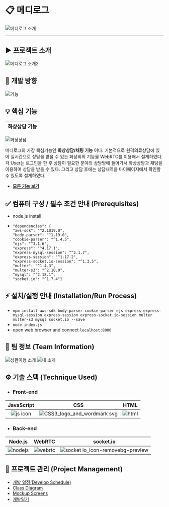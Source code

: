# 📋 메디로그
![메디로그 소개](https://user-images.githubusercontent.com/18081105/137470716-273ad6a5-bb46-4c86-84a0-f6114e129834.png)

---
## ▶ 프로젝트 소개
![메디로그 소개2](https://user-images.githubusercontent.com/18081105/137470874-4235e53d-1d2a-470d-8112-53f0a1c83f0a.png)

## 🔀 개발 방향
![기능](https://user-images.githubusercontent.com/18081105/137470972-a7d8fff1-c6dc-4b7c-a462-6ced70f5e963.png)


## 💡 핵심 기능
화상상담 기능|
:---: |
![화상상담](https://user-images.githubusercontent.com/18081105/140267090-0663470a-4e8f-4cb9-a9ef-9e4efd21bbdc.png)

메디로그의 가장 핵심기능인 **화상상담/채팅 기능** 이다. 기본적으로 원격의료상담에 있어 실시간으로 상담을 받을 수 있는 화상회의 기능을 WebRTC를 이용해서 설계하였다. 각 User는 로그인을 한 후 상담이 필요한 분야의 상담방에 들어가서 화상상담과 채팅을 이용하여 상담을 받을 수 있다. 그리고 상담 후에는 상담내역을 마이페이지에서 확인할 수 있도록 설계하였다.

 - **[모든 기능 보기](https://github.com/vesselofgod/WebRTC_HIPAA_Compliance/wiki/Project-Design)**

 
## ✅ 컴퓨터 구성 / 필수 조건 안내 (Prerequisites)
 - node.js install
 -  ``` 
    "dependencies": {
    "aws-sdk": "^2.1019.0",
    "body-parser": "^1.19.0",
    "cookie-parser": "^1.4.5",
    "ejs": "^3.1.6",
    "express": "^4.17.1",
    "express-mysql-session": "^2.1.7",
    "express-session": "^1.17.2",
    "express-socket.io-session": "^1.3.5",
    "multer": "^1.4.3",
    "multer-s3": "^2.10.0",
    "mysql": "^2.18.1",
    "socket.io": "^1.7.4"}
## ⚡️ 설치/실행 안내 (Installation/Run Process)
- ```npm install aws-sdk body-parser cookie-parser ejs express express-mysql-session express-session express-socket.io-session multer multer-s3 mysql socket.io --save```
- ```node index.js```
- open web browser and connect ```localhost:8000```


## 🙏 팀 정보 (Team Information)
![성환이형 소개](https://user-images.githubusercontent.com/18081105/137470010-135af834-d417-43b6-b6e5-32faf57c8ece.png)
![내 소개](https://user-images.githubusercontent.com/18081105/137469654-203e971a-d4e4-430a-bbee-a0cd67a54246.png)


## ⚙ 기술 스택 (Technique Used)

- ### Front-end
JavaScript | CSS | HTML
:---: | :---: | :---: 
![js icon](https://user-images.githubusercontent.com/18081105/97551731-b0a2e400-1a16-11eb-9b4b-667c67881868.png) | ![CSS3_logo_and_wordmark svg](https://user-images.githubusercontent.com/18081105/135971466-a34a5648-114a-4aa0-8a94-b89e1a71a9c4.png) | ![html](https://user-images.githubusercontent.com/18081105/135970958-5ede8575-7861-4fc2-9db9-8dcc3c0b3872.png)



- ### Back-end
Node.js | WebRTC |socket.io
:---: | :---: | :---: 
![nodejs](https://user-images.githubusercontent.com/18081105/135970378-9d7cf78a-4fa6-41a3-87a9-1c675bb092c1.jpg) | ![webrtc](https://user-images.githubusercontent.com/18081105/135970746-c419bfd5-5fce-4d97-9194-c5ed8440fbf5.png) | ![socket io_icon-removebg-preview](https://user-images.githubusercontent.com/18081105/140266703-6500647c-e218-4177-af8d-4cd336c1eb29.png)
 
## 🔧 프로젝트 관리 (Project Management)
 - [개발 일정(Develop Schedule)](https://trello.com/b/JlaOjArx/live-telemidicine-service)
 - [Class Diagram](https://github.com/vesselofgod/WebRTC_HIPAA_Compliance/wiki/Class-Diagram)
 - [Mockup Screens](https://github.com/vesselofgod/WebRTC_HIPAA_Compliance/wiki/Mockup-Screens)
 - [개발일기](https://oflofty.tistory.com/category/%5BNode.js%5DMedilogue%20%EA%B0%9C%EB%B0%9C%EC%9D%BC%EA%B8%B0)
